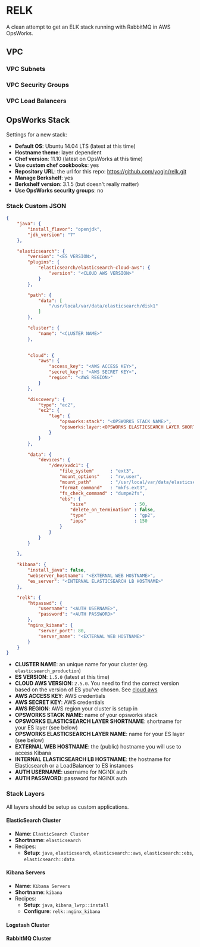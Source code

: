 # RELK

A clean attempt to get an ELK stack running with RabbitMQ in AWS OpsWorks.

## VPC

### VPC Subnets

### VPC Security Groups

### VPC Load Balancers

## OpsWorks Stack

Settings for a new stack:

* __Default OS__: Ubuntu 14.04 LTS (latest at this time)
* __Hostname theme__: layer dependent
* __Chef version__: 11.10 (latest on OpsWorks at this time)
* __Use custom chef cookbooks__: yes
* __Repository URL__: the url for this repo: https://github.com/yogin/relk.git
* __Manage Berkshelf__: yes
* __Berkshelf version__: 3.1.5 (but doesn't really matter)
* __Use OpsWorks security groups__: no

### Stack Custom JSON
```json
{
    "java": {
        "install_flavor": "openjdk",
        "jdk_version": "7"
    },

    "elasticsearch": {
        "version": "<ES VERSION>",
        "plugins": {
            "elasticsearch/elasticsearch-cloud-aws": {
                "version": "<CLOUD AWS VERSION>"
            }
        },

        "path": {
            "data": [
                "/usr/local/var/data/elasticsearch/disk1"
            ]
        },

        "cluster": { 
            "name": "<CLUSTER NAME>" 
        },

        
        "cloud": {
            "aws": {
                "access_key": "<AWS ACCESS KEY>",
                "secret_key": "<AWS SECRET KEY>",
                "region": "<AWS REGION>"
            }
        },

        "discovery": {
            "type": "ec2",
            "ec2": {
                "tag": {
                    "opsworks:stack": "<OPSWORKS STACK NAME>",
                    "opsworks:layer:<OPSWORKS ELASTICSEARCH LAYER SHORTNAME>": "<OPSWORKS ELASTICSEARCH LAYER NAME>"
                }
            }
        },

        "data": {
            "devices": {
                "/dev/xvdc1": {
                    "file_system"      : "ext3",
                    "mount_options"    : "rw,user",
                    "mount_path"       : "/usr/local/var/data/elasticsearch/disk1",
                    "format_command"   : "mkfs.ext3",
                    "fs_check_command" : "dumpe2fs",
                    "ebs": {
                        "size"                  : 50,
                        "delete_on_termination" : false,
                        "type"                  : "gp2",
                        "iops"                  : 150
                    }
                }
            }
        }

    },

    "kibana": {
        "install_java": false,
        "webserver_hostname": "<EXTERNAL WEB HOSTNAME>",
        "es_server": "<INTERNAL ELASTICSEARCH LB HOSTNAME>"
    },

    "relk": {
        "htpasswd": {
            "username": "<AUTH USERNAME>",
            "password": "<AUTH PASSWORD>"
        },
        "nginx_kibana": {
            "server_port": 80,
            "server_name": "<EXTERNAL WEB HOSTNAME>"
        }
    }
}
```

* __CLUSTER NAME__: an unique name for your cluster (eg. `elasticsearch_production`)
* __ES VERSION__: `1.5.0` (latest at this time)
* __CLOUD AWS VERSION__: `2.5.0`. You need to find the correct version based on the version of ES you've chosen. See [cloud aws](https://github.com/elastic/elasticsearch-cloud-aws)
* __AWS ACCESS KEY__: AWS credentials
* __AWS SECRET KEY__: AWS credentials
* __AWS REGION__: AWS region your cluster is setup in
* __OPSWORKS STACK NAME__: name of your opsworks stack
* __OPSWORKS ELASTICSEARCH LAYER SHORTNAME__: shortname for your ES layer (see below)
* __OPSWORKS ELASTICSEARCH LAYER NAME__: name for your ES layer (see below)
* __EXTERNAL WEB HOSTNAME__: the (public) hostname you will use to access Kibana
* __INTERNAL ELASTICSEARCH LB HOSTNAME__: the hostname for Elasticsearch or a LoadBalancer to ES instances
* __AUTH USERNAME__: username for NGiNX auth
* __AUTH PASSWORD__: password for NGiNX auth


### Stack Layers

All layers should be setup as custom applications.

#### ElasticSearch Cluster

* __Name__: `ElasticSearch Cluster`
* __Shortname__: `elasticsearch`
* Recipes:
  * __Setup__: `java`, `elasticsearch`, `elasticsearch::aws`, `elasticsearch::ebs`, `elasticsearch::data`

#### Kibana Servers

* __Name__: `Kibana Servers`
* __Shortname__: `kibana`
* Recipes:
  * __Setup__: `java`, `kibana_lwrp::install`
  * __Configure__: `relk::nginx_kibana`

#### Logstash Cluster

#### RabbitMQ Cluster
